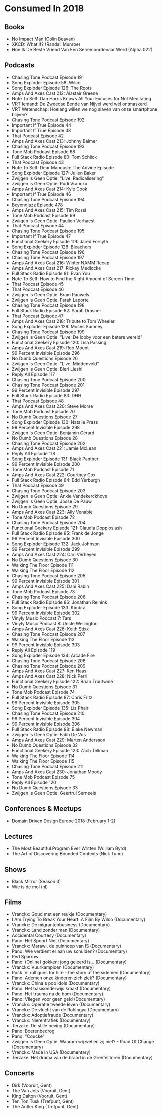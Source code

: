 # Consumed In 2018


## Books

- No Impact Man (Colin Beavan)
- XKCD: What If? (Randall Munroe)
- Hoe Ik De Beste Vriend Van Een Seriemoordenaar Werd (Alpha 022)


## Podcasts

- Chasing Tone Podcast Episode 191
- Song Exploder Episode 58: Wilco
- Song Exploder Episode 126: The Roots
- Amps And Axes Cast 212: Alastair Greene
- Note To Self: Dan Harris Knows All Your Excuses for Not Meditating
- VRT Iemand: De Zweedse Bende van Nijvel werd wél ontmaskerd
- VRT Wetenschap: Hoelang willen we nog slaven van onze smartphone blijven?
- Chasing Tone Podcast Episode 192
- Important If True Episode 44
- Important If True Episode 38
- That Podcast Episode 42
- Amps And Axes Cast 213: Johnny Balmer
- Chasing Tone Podcast Episode 193
- Tone Mob Podcast Episode 68
- Full Stack Radio Episode 80: Tom Schlick
- That Podcast Episode 43
- Note To Self: Dear Manoush: The Advice Episode
- Song Exploder Episode 127: Julien Baker
- Zwijgen Is Geen Optie: "Live: Radicalisering"
- Zwijgen Is Geen Optie: Rudi Vranckx
- Amps And Axes Cast 214: Kyle Cook
- Important If True Episode 46
- Chasing Tone Podcast Episode 194
- Beyondjazz Episode 478
- Amps And Axes Cast 215: Tim Rossi
- Tone Mob Podcast Episode 69
- Zwijgen Is Geen Optie: Paulien Verhaest
- That Podcast Episode 44
- Chasing Tone Podcast Episode 195
- Important If True Episode 47
- Functional Geekery Episode 119: Jared Forsyth
- Song Exploder Episode 128: Bleachers
- Chasing Tone Podcast Episode 196
- Chasing Tone Podcast Episode 197
- Amps And Axes Cast 216: Winter NAMM Recap
- Amps And Axes Cast 217: Rickey Medlocke
- Full Stack Radio Episode 81: Evan You
- Note To Self: How to Find the Right Amount of Screen Time
- That Podcast Episode 45
- That Podcast Episode 46
- Zwijgen Is Geen Optie: Bram Pauwels
- Zwijgen Is Geen Optie: Farah Laporte
- Chasing Tone Podcast Episode 198
- Full Stack Radio Episode 82: Sarah Drasner
- That Podcast Episode 47
- Amps And Axes Cast 218: Tribute to Tom Wheeler
- Song Exploder Episode 129: Moses Sumney
- Chasing Tone Podcast Episode 199
- Zwijgen Is Geen Optie: "Live: De lobby voor een betere wereld"
- Functional Geekery Episode 120: Lisa Passing
- Amps And Axes Cast 219: Rob Mount
- 99 Percent Invisible Episode 296
- No Dumb Questions Episode 26
- Zwijgen Is Geen Optie: "Live: Middenveld"
- Zwijgen Is Geen Optie: Bleri Lleshi
- Reply All Episode 117
- Chasing Tone Podcast Episode 200
- Chasing Tone Podcast Episode 201
- 99 Percent Invisible Episode 297
- Full Stack Radio Episode 83: DHH
- That Podcast Episode 48
- Amps And Axes Cast 220: Steve Morse
- Tone Mob Podcast Episode 70
- No Dumb Questions Episode 27
- Song Exploder Episode 130: Natalie Prass
- 99 Percent Invisible Episode 298
- Zwijgen Is Geen Optie: Benjamin Gérard
- No Dumb Questions Episode 28
- Chasing Tone Podcast Episode 202
- Amps And Axes Cast 221: Jamie McLean
- Reply All Episode 118
- Song Exploder Episode 131: Black Panther
- 99 Percent Invisible Episode 200
- Tone Mob Podcast Episode 71
- Amps And Axes Cast 222: Courtney Cox
- Full Stack Radio Episode 84: Edd Yerburgh
- That Podcast Episode 49
- Chasing Tone Podcast Episode 203
- Zwijgen Is Geen Optie: Ankie Vandekerckhove
- Zwijgen Is Geen Optie: Josse De Pauw
- No Dumb Questions Episode 29
- Amps And Axes Cast 223: Ally Venable
- Tone Mob Podcast Episode 72
- Chasing Tone Podcast Episode 204
- Functional Geekery Episode 121: Claudia Doppioslash
- Full Stack Radio Episode 85: Frank de Jonge
- 99 Percent Invisible Episode 300
- Song Exploder Episode 132: Jack Johnson
- 99 Percent Invisible Episode 299
- Amps And Axes Cast 224: Carl Verheyen
- No Dumb Questions Episode 30
- Walking The Floor Episode 111
- Walking The Floor Episode 112
- Chasing Tone Podcast Episode 205
- 99 Percent Invisible Episode 301
- Amps And Axes Cast 225: Dani Rabin
- Tone Mob Podcast Episode 73
- Chasing Tone Podcast Episode 206
- Full Stack Radio Episode 86: Jonathan Reinink
- Song Exploder Episode 133: Kimbra
- 99 Percent Invisible Episode 302
- Vinyly Music Podcast 7: Tars
- Vinyly Music Podcast 8: Uncle Wellington
- Amps And Axes Cast 226: Keith Stixx
- Chasing Tone Podcast Episode 207
- Walking The Floor Episode 113
- 99 Percent Invisible Episode 303
- Reply All Episode 119
- Song Exploder Episode 134: Arcade Fire
- Chasing Tone Podcast Episode 208
- Chasing Tone Podcast Episode 209
- Amps And Axes Cast 227: Ken Haas
- Amps And Axes Cast 228: Nick Perri
- Functional Geekery Episode 122: Brian Troutwine
- No Dumb Questions Episode 31
- Tone Mob Podcast Episode 74
- Full Stack Radio Episode 87: Chris Fritz
- 99 Percent Invisible Episode 305
- Song Exploder Episode 135: Liz Phair
- Chasing Tone Podcast Episode 210
- 99 Percent Invisible Episode 304
- 99 Percent Invisible Episode 306
- Full Stack Radio Episode 88: Blake Newman
- Zwijgen Is Geen Optie: Fatih De Vos
- Amps And Axes Cast 229: Marten Andersson
- No Dumb Questions Episode 32
- Functional Geekery Episode 123: Zach Tellman
- Walking The Floor Episode 114
- Walking The Floor Episode 115
- Chasing Tone Podcast Episode 211
- Amps And Axes Cast 230: Jonathan Moody
- Tone Mob Podcast Episode 75
- Reply All Episode 120
- No Dumb Questions Episode 33
- Zwijgen Is Geen Optie: Geertrui Serneels


## Conferences & Meetups

- Domain Driven Design Europe 2018 (February 1-2)


## Lectures

- The Most Beautiful Program Ever Written (William Byrd)
- The Art of Discovering Bounded Contexts (Nick Tune)


## Shows

- Black Mirror (Season 3)
- Wie is de mol (nl)


## Films

- Vranckx: Goud met een reukje (Documentary)
- I Am Trying To Break Your Heart: A Film By Wilco (Documentary)
- Vranckx: De migrantenbusiness (Documentary)
- Vranckx: Land zonder man (Documentary)
- Accidental Courtesy (Documentary)
- Pano: Het Spoort Niet (Documentary)
- Vranckx: Marawi, de puinhoop van IS (Documentary)
- Pano: Wie verdient er aan uw schulden? (Documentary)
- Red Sparrow
- Pano: (Online) gokken: jong geleerd is... (Documentary)
- Vranckx: Vuurkampioen (Documentary)
- Rock 'n' roll guns for hire - the story of the sidemen (Documentary)
- Pano: Ademen onze kinderen zich ziek? (Documentary)
- Vranckx: China's pop idols (Documentary)
- Pano: Het basisonderwijs kraakt (Documentary)
- Pano: Het trauma na de bom (Documentary)
- Pano: Vliegen voor geen geld (Documentary)
- Vranckx: Operatie tweede leven (Documentary)
- Vranckx: De vlucht van de Rohingya (Documentary)
- Vranckx: Adoptiefraude (Documentary)
- Vranckx: Nierentrafiek (Documentary)
- Terzake: De stille beving (Documentary)
- Pano: Boerenbedrog
- Pano: "Coucke"
- Zwijgen Is Geen Optie: Waarom wij wel en zij niet? - Road Of Change (Documentary)
- Vranckx: Made in USA (Documentary)
- Terzake: Het drama van de brand in de Grenfelltoren (Documentary)


## Concerts

- Dirk (Vooruit, Gent)
- The Van Jets (Vooruit, Gent)
- King Dalton (Vooruit, Gent)
- Ten Ton Tusk (Trefpunt, Gent)
- The Antler King (Trefpunt, Gent)
